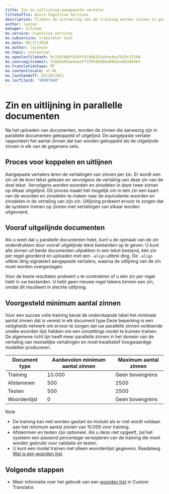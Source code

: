 ```yaml
---
title: Zin en uitlijning-aangepaste vertaler
titleSuffix: Azure Cognitive Services
description: Tijdens de uitvoering van de training worden zinnen in parallelle documenten gekoppeld of uitgelijnd. Aangepaste Translator leert vertalingen per zin, door een zin te lezen, de vertaling van deze zin. Vervolgens worden woorden en zinsdelen in deze twee zinnen op elkaar uitgelijnd.
author: laujan
manager: nitinme
ms.service: cognitive-services
ms.subservice: translator-text
ms.date: 08/17/2020
ms.author: lajanuar
ms.topic: conceptual
ms.openlocfilehash: 0c33d766bfd3dff47ddb151e8ce4ea7b25c37548
ms.sourcegitcommit: f28ebb95ae9aaaff3f87d8388a09b41e0b3445b5
ms.translationtype: MT
ms.contentlocale: nl-NL
ms.lasthandoff: 03/30/2021
ms.locfileid: "98897948"
---
```

# <a name="sentence-pairing-and-alignment-in-parallel-documents"></a>Zin en uitlijning in parallelle documenten

Na het uploaden van documenten, worden de zinnen die aanwezig zijn in parallelle documenten gekoppeld of uitgelijnd. De aangepaste vertaler rapporteert het aantal zinnen dat kan worden gekoppeld als de uitgelijnde zinnen in elk van de gegevens sets.

## <a name="pairing-and-alignment-process"></a>Proces voor koppelen en uitlijnen

Aangepaste vertalers leren de vertalingen van zinnen per zin. Er wordt een zin uit de bron tekst gelezen en vervolgens de vertaling van deze zin van de doel tekst. Vervolgens worden woorden en zinsdelen in deze twee zinnen op elkaar uitgelijnd. Dit proces maakt het mogelijk om in één zin een kaart van de woorden en zinsdelen te maken naar de equivalente woorden en zinsdelen in de vertaling van zijn zin. Uitlijning probeert ervoor te zorgen dat de systeem treinen op zinnen met vertalingen van elkaar worden uitgevoerd.

## <a name="pre-aligned-documents"></a>Vooraf uitgelijnde documenten

Als u weet dat u parallelle documenten hebt, kunt u de opmaak van de zin onderdrukken door vooraf uitgelijnde tekst bestanden op te geven. U kunt alle zinnen uit beide documenten uitpakken in een tekst bestand, één zin per regel geordend en uploaden met een `.align` uitbrei ding. De `.align` uitbrei ding signaleert aangepaste vertalers, waarna de uitlijning van de zin moet worden overgeslagen.

Voor de beste resultaten probeert u te controleren of u één zin per regel hebt in uw bestanden. U hebt geen nieuwe regel tekens binnen een zin, omdat dit resulteert in slechte uitlijning.

## <a name="suggested-minimum-number-of-sentences"></a>Voorgesteld minimum aantal zinnen

Voor een succes volle training bevat de onderstaande tabel het minimale aantal zinnen dat is vereist in elk document type.Deze beperking is een veiligheids netwerk om ervoor te zorgen dat uw parallelle zinnen voldoende unieke woorden lijst hebben om een omzettings model te kunnen trainen. De algemene richt lijn heeft meer parallelle zinnen in het domein van de vertaling van menselijke vertalingen en moet kwalitatief hoogwaardige modellen produceren.

| Document type   | Aanbevolen minimum aantal zinnen | Maximum aantal zinnen |
|------------|--------------------------------------------|--------------------------------|
| Training   | 10.000                                     | Geen bovengrens                 |
| Afstemmen     | 500                                      | 2500       |
| Testen    | 500                                      | 2500  |
| Woordenlijst | 0                                          | Geen bovengrens                 |

> [!NOTE]
> - De training kan niet worden gestart en mislukt als er niet wordt voldaan aan het minimum aantal zinnen van 10.000 voor training. 
> - Afstemmen en testen zijn optioneel. Als u deze niet opgeeft, zal het systeem een passend percentage verwijderen van de training die moet worden gebruikt voor validatie en testen. 
> - U kunt een model trainen met alleen woordenlijst gegevens. Raadpleeg [Wat is een woorden lijst](./what-is-dictionary.md).

## <a name="next-steps"></a>Volgende stappen

- Meer informatie over het gebruik van een [woorden lijst](what-is-dictionary.md) in Custom Translator.

